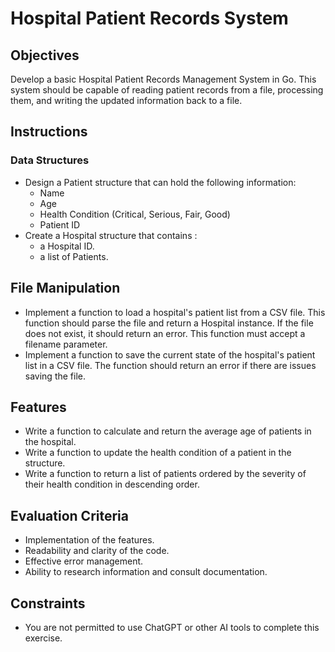 # Hospital Patient Records System

## Objectives
Develop a basic Hospital Patient Records Management System in Go. This system should be capable of reading patient records from a file, processing them, and writing the updated information back to a file.

## Instructions
### Data Structures
- Design a Patient structure that can hold the following information:
  - Name
  - Age
  - Health Condition (Critical, Serious, Fair, Good)
  - Patient ID
- Create a Hospital structure that contains :
  - a Hospital ID.
  - a list of Patients.
## File Manipulation
- Implement a function to load a hospital's patient list from a CSV file. This function should parse the file and return a Hospital instance. If the file does not exist, it should return an error.
This function must accept a filename parameter.
- Implement a function to save the current state of the hospital's patient list in a CSV file. The function should return an error if there are issues saving the file.
## Features
- Write a function to calculate and return the average age of patients in the hospital.
- Write a function to update the health condition of a patient in the structure.
- Write a function to return a list of patients ordered by the severity of their health condition in descending order.
## Evaluation Criteria
- Implementation of the features.
- Readability and clarity of the code.
- Effective error management.
- Ability to research information and consult documentation.
## Constraints
- You are not permitted to use ChatGPT or other AI tools to complete this exercise.